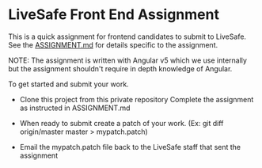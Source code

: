 # LiveSafe Front End Assignment

This is a quick assignment for frontend candidates to submit to LiveSafe. See the
[ASSIGNMENT.md](assignment/ASSIGNMENT.md) for details specific to the assignment.

NOTE: The assignment is written with Angular v5 which we use internally but the assignment shouldn't
require in depth knowledge of Angular.

To get started and submit your work.

* Clone this project from this private repository Complete the assignment as instructed in
  ASSIGNMENT.md

* When ready to submit create a patch of your work. (Ex: git diff origin/master master > mypatch.patch)

* Email the mypatch.patch file back to the LiveSafe staff that sent the assignment
